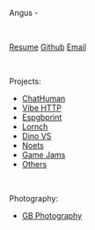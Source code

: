 Angus - 

<br>

[Resume](resume.pdf)
[Github](https://www.github.com/Gaunsessa)
[Email](mailto:gus@ef.je)

<br>

Projects:
   - [ChatHuman](javascript:swapText('chathuman'))
   - [Vibe HTTP](javascript:swapText('vibehttp'))
   - [Espgbprint](javascript:swapText('espgbprint'))
   - [Lornch](javascript:swapText('lornch'))
   - [Dino VS](javascript:swapText('dinovs'))
   - [Noets](javascript:swapText('noets'))
   - [Game Jams](javascript:swapText('gamejams'))
   - [Others](javascript:swapText('others'))
   
<br>
 
Photography:
   - [GB Photography](javascript:swapText('gbphoto'))